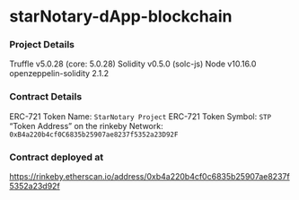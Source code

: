 # starNotary-dApp-blockchain

### Project Details
Truffle v5.0.28 (core: 5.0.28)
Solidity v0.5.0 (solc-js)
Node v10.16.0
openzeppelin-solidity 2.1.2

### Contract Details
ERC-721 Token Name: `StarNotary Project`
ERC-721 Token Symbol: `STP`
“Token Address” on the rinkeby Network: `0xB4a220b4cf0C6835b25907ae8237f5352a23D92F`

### Contract deployed at
https://rinkeby.etherscan.io/address/0xb4a220b4cf0c6835b25907ae8237f5352a23d92f
